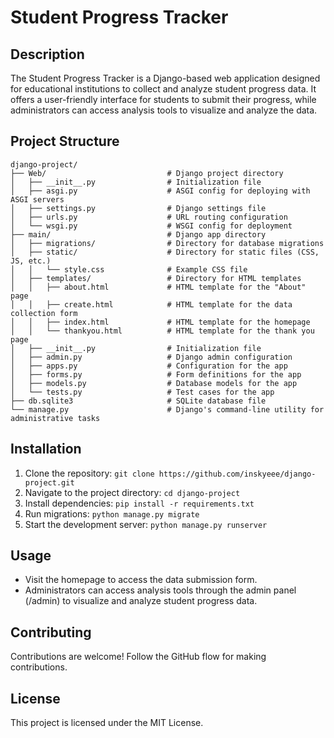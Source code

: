 # Student Progress Tracker

## Description

The Student Progress Tracker is a Django-based web application designed for educational institutions to collect and analyze student progress data. It offers a user-friendly interface for students to submit their progress, while administrators can access analysis tools to visualize and analyze the data.

## Project Structure

```plaintext
django-project/
├── Web/                           # Django project directory
│   ├── __init__.py                # Initialization file
│   ├── asgi.py                    # ASGI config for deploying with ASGI servers
│   ├── settings.py                # Django settings file
│   ├── urls.py                    # URL routing configuration
│   └── wsgi.py                    # WSGI config for deployment
├── main/                          # Django app directory
│   ├── migrations/                # Directory for database migrations
│   ├── static/                    # Directory for static files (CSS, JS, etc.)
│   │   └── style.css              # Example CSS file
│   ├── templates/                 # Directory for HTML templates
│   │   ├── about.html             # HTML template for the "About" page
│   │   ├── create.html            # HTML template for the data collection form
│   │   ├── index.html             # HTML template for the homepage
│   │   └── thankyou.html          # HTML template for the thank you page
│   ├── __init__.py                # Initialization file
│   ├── admin.py                   # Django admin configuration
│   ├── apps.py                    # Configuration for the app
│   ├── forms.py                   # Form definitions for the app
│   ├── models.py                  # Database models for the app
│   └── tests.py                   # Test cases for the app
├── db.sqlite3                     # SQLite database file
└── manage.py                      # Django's command-line utility for administrative tasks
```

## Installation

1. Clone the repository: `git clone https://github.com/inskyeee/django-project.git`
2. Navigate to the project directory: `cd django-project`
3. Install dependencies: `pip install -r requirements.txt`
4. Run migrations: `python manage.py migrate`
5. Start the development server: `python manage.py runserver`

## Usage

- Visit the homepage to access the data submission form.
- Administrators can access analysis tools through the admin panel (/admin) to visualize and analyze student progress data.

## Contributing

Contributions are welcome! Follow the GitHub flow for making contributions.

## License

This project is licensed under the MIT License.
